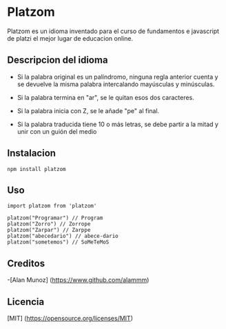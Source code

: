 # Platzom

Platzom es un idioma inventado para el curso de fundamentos e javascript de platzi el mejor lugar de educacion online.

## Descripcion del idioma

- Si la palabra original es un palíndromo,
ninguna regla anterior cuenta y se devuelve
la misma palabra intercalando mayúsculas y minúsculas.

- Si la palabra termina en "ar", se le quitan esos dos caracteres.

- Si la palabra inicia con Z, se le añade "pe" al final.

- Si la palabra traducida tiene 10 o más letras,
se debe partir a la mitad y unir con un guión del medio

## Instalacion

```
npm install platzom
```

## Uso

```
import platzom from 'platzom'

platzom("Programar") // Program
platzom("Zorro") // Zorrope
platzom("Zarpar") // Zarppe
platzom("abecedario") // abece-dario
platzom("sometemos") // SoMeTeMoS
```

## Creditos

-[Alan Munoz] (https://www.github.com/alammm)

## Licencia

[MIT] (https://opensource.org/licenses/MIT)

